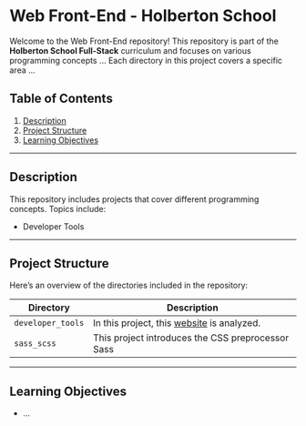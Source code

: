 # Web Front-End - Holberton School

Welcome to the Web Front-End repository! This repository is part of the **Holberton School Full-Stack** curriculum and focuses on various programming concepts ... Each directory in this project covers a specific area ...

## Table of Contents

1. [Description](#description)
2. [Project Structure](#project-structure)
3. [Learning Objectives](#learning-objectives)

---

## Description

This repository includes projects that cover different programming concepts. Topics include:

- Developer Tools

---

## Project Structure

Here’s an overview of the directories included in the repository:

| **Directory**     | **Description**                                                            |
| ----------------- | -------------------------------------------------------------------------- |
| `developer_tools` | In this project, this [website](https://dev-tools.hbtn.info/) is analyzed. |
| `sass_scss`       | This project introduces the CSS preprocessor Sass                          |

---

## Learning Objectives

- ...

